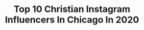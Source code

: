 ---
title: Top 10 Christian Instagram Influencers In Chicago In 2020
description: >-
  Find top christian Instagram influencers in Chicago in 2020. Most popular hashtags: #mywheaton #chicago #diy #positivevibesonly.
platform: Instagram
profiles:
  - username: "javisdmays"
    fullname: >-
      Javis Mays, M.S.Ed
    location: "United States"
    followers: 30813
    engagement: 156
    commentsToLikes: 0.023045
    id: ck0w2pi0ypjkh0i19rb64xwks
    verified: false
    hashtags: "#twinning, #stayathome, #worship, #devotion"
  - username: "rwsharpejr"
    fullname: >-
      Reginald Wayne Sharpe Jr.
    location: "United States"
    followers: 40271
    engagement: 289
    commentsToLikes: 0.056571
    id: ck55pz2tabphc0i119wxat1fb
    verified: false
    hashtags: "#restbeyondtheriver, #theyearoffellowship, #faithandwisdomprayercall, #whatafellowship"
  - username: "angelicagallegosmusica"
    fullname: >-
      Angelica Gallegos
    location: "United States"
    followers: 26176
    engagement: 398
    commentsToLikes: 0.026219
    id: ck5qcnt0srh8a0i11c980niwz
    verified: false
    hashtags: "#sitevas, #discoencamino, #novuelvas, #losmandados"
  - username: "wheatoncollegeil"
    fullname: >-
      Wheaton College IL
    location: "United States"
    followers: 11617
    engagement: 682
    commentsToLikes: 0.014449
    id: ck0udp8w3jjl80i19nia2zc7x
    verified: false
    hashtags: "#grateful, #decadechallenge, #enditmovement, #wheatonon"
  - username: "peanuttillman"
    fullname: >-
      Charles Tillman
    location: "United States"
    followers: 131286
    engagement: 358
    commentsToLikes: 0.015239
    id: ck15utxltoim90i19bzw654bh
    verified: true
    hashtags: "#tbt, #thatdancetho, #ripkobe, #65dollarsfor65miles"
  - username: "askthemartins"
    fullname: >-
      Kenyon & Taccara Martin
    location: "United States"
    followers: 43399
    engagement: 350
    commentsToLikes: 0.044616
    id: ck13ajewmqnym0i19240pvnpq
    verified: false
    hashtags: "#servants, #datingtips, #godlymarriage, #dating101"
  - username: "tiffboni"
    fullname: >-
      Tiffany Huba Bonilla
    location: "United States"
    followers: 28479
    engagement: 744
    commentsToLikes: 0.128926
    id: ck5q339f0j0ds0i11so8nnyeh
    verified: false
    hashtags: "#genderreveal, #apostolichair, #modeststyle, #wood"
  - username: "regchapmanjr"
    fullname: >-
      Reginald Chapman
    location: "United States"
    followers: 6703
    engagement: 633
    commentsToLikes: 0.021672
    id: ck5qbo13emjdp0i11qjoit7y8
    verified: false
    hashtags: "#brassscenekid, #toronto, #aacb13, #brass"
  - username: "ig.tones"
    fullname: >-
      IG.TONES™
    location: "United States"
    followers: 82736
    engagement: 142
    commentsToLikes: 0.010473
    id: ck0w23jaimg9w0i195mg464d7
    verified: false
    hashtags: "#sunrise, #globe, #wildernesslifestyle, #bokeh"
  - username: "martincomic"
    fullname: >-
      Martin Moreno
    location: "United States"
    followers: 84304
    engagement: 199
    commentsToLikes: 0.028705
    id: ck5cdv3k9ju4g0i11xlnom3r9
    verified: true
    hashtags: "#beto, #comedy, #marticalopez, #comedy"
---
